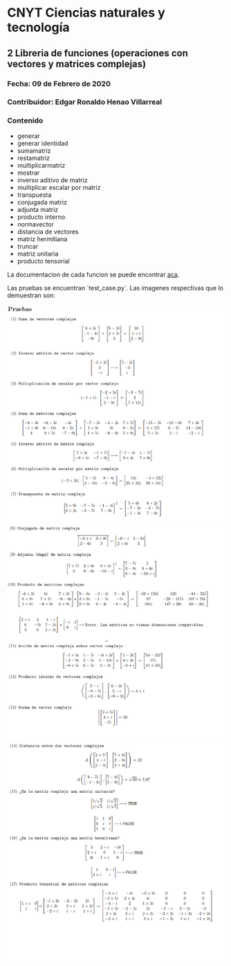# CNYT Ciencias naturales y tecnología
## 2 Libreria de funciones (operaciones con vectores y matrices complejas)
### Fecha: 09 de Febrero de 2020
### Contribuidor: Edgar Ronaldo Henao Villarreal
### Contenido
- generar
- generar identidad
- sumamatriz
- restamatriz
- multiplicarmatriz
- mostrar
- inverso aditivo de matriz
- multiplicar escalar por matriz
- transpuesta
- conjugada matriz
- adjunta matriz
- producto interno
- normavector
- distancia de vectores
- matriz hermitiana
- truncar
- matriz unitaria
- producto tensorial

La documentacion de cada funcion se puede encontrar [aca](http://htmlpreview.github.io/?https://github.com/ronis97/LibreriaMatricesVectoresINComplejos/blob/master/HTML/vectmatrices.html).

Las pruebas se encuentran ´test_case.py´. Las imagenes respectivas que lo demuestran son:

<img src="imagenes/prueba1.png" style="float: center">
<img src="imagenes/prueba2.png" style="float: center">
<img src="imagenes/prueba3.png" style="float: center">
